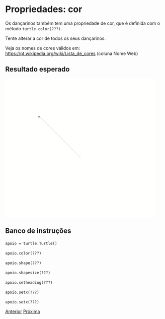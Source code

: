 # Propriedades: cor

Os dançarinos também tem uma propriedade de cor, que é definida com o método
`turtle.color(???)`.

Tente alterar a cor de todos os seus dançarinos. 

Veja os nomes de cores válidos em: https://pt.wikipedia.org/wiki/Lista_de_cores
(coluna Nome Web)

## Resultado esperado
![Dançarina de apoio](08_propriedades_cor.gif "Dançarina de apoio")

## Banco de instruções

```apoio = turtle.Turtle()```

```apoio.color(???)```

```apoio.shape(???)```

```apoio.shapesize(???)```

```apoio.setheading(???)```

```apoio.setx(???)```

```apoio.setx(???)```

[Anterior](07_propriedades_tamanho.md) [Próxima](09_frente_fundo.md)
